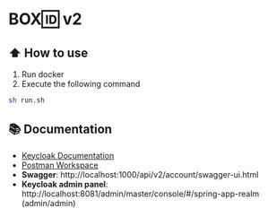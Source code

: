 # BOX🆔 v2

## ⬆️ How to use

1. Run docker
2. Execute the following command 
```bash
sh run.sh
```

## 📚 Documentation

- [Keycloak Documentation](https://www.keycloak.org/documentation)
- [Postman Workspace](https://www.postman.com/serezk4/workspace/box-id-postman/collection/32870866-f47a1938-86bb-42b8-a145-3fb5fd35d076?action=share&creator=32870866&active-environment=32870866-445ca5e8-456f-4354-918d-fe9ed8b96ab3)
- **Swagger**: http://localhost:1000/api/v2/account/swagger-ui.html
- **Keycloak admin panel**: http://localhost:8081/admin/master/console/#/spring-app-realm (admin/admin)